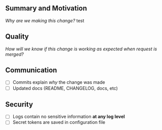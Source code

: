 ## Summary and Motivation

_Why are we making this change?_
test

## Quality

_How will we know if this change is working as expected when request is merged?_

## Communication

- [ ] Commits explain _why_ the change was made
- [ ] Updated docs (README, CHANGELOG, docs, etc)

## Security

- [ ] Logs contain no sensitive information **at any log level**
- [ ] Secret tokens are saved in configuration file
